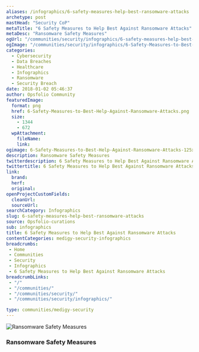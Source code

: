 ```yaml
---
aliases: /infographics/6-safety-measures-help-best-ransomware-attacks
archetype: post
mastHead: "Security CoP"
metaTitle: "6 Safety Measures to Help Best Against Ransomware Attacks"
metaDesc: "Ransomware Safety Measures" 
ogUrl: "/communities/security/infographics/6-safety-measures-help-best-ransomware-attacks/"
ogImage: "/communities/security/infographics/6-Safety-Measures-to-Best-Help-Against-Ransomware-Attacks-125x125.png"
categories:
  - Cybersecurity
  - Data Breaches
  - Healthcare
  - Infographics
  - Ransomware
  - Security Breach
date: 2018-01-02 05:46:37
author: Opsfolio Community
featuredImage:
  format: png
  href: 6-Safety-Measures-to-Best-Help-Against-Ransomware-Attacks.png
  size:
    - 1344
    - 672
  wpAttachment:
    fileName:
    link:
ogimage: 6-Safety-Measures-to-Best-Help-Against-Ransomware-Attacks-125x125.png
description: Ransomware Safety Measures
twitterdescription: 6 Safety Measures to Help Best Against Ransomware Attacks
twittertitle: 6 Safety Measures to Help Best Against Ransomware Attacks
link:
  brand:
  herf:
  original:
openProjectCustomFields:
  cleanUrl:
  sourceUrl:
searchCategory: Infographics
slug: 6-safety-measures-help-best-ransomware-attacks
source: Opsfolio-curations
sub: infographics
title: 6 Safety Measures to Help Best Against Ransomware Attacks
contentCategories: medigy-security-infographics
breadcrumbs:
 - Home
 - Communities
 - Security
 - Infographics
 - 6 Safety Measures to Help Best Against Ransomware Attacks
breadcrumbLinks:
 - "/"
 - "/communities/"
 - "/communities/security/"
 - "/communities/security/infographics/"

type: communities/medigy-security
---
```


![Ransomware Safety Measures](/communities/security/infographics/6-Safety-Measures-to-Best-Help-Against-Ransomware-Attacks.png)

### Ransomware Safety Measures

